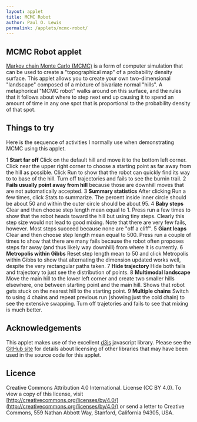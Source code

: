 ```yaml
---
layout: applet
title: MCMC Robot
author: Paul O. Lewis
permalink: /applets/mcmc-robot/
---
```

## MCMC Robot applet

[Markov chain Monte Carlo (MCMC)](https://en.wikipedia.org/wiki/Markov_chain_Monte_Carlo) is a form of computer simulation that can be used to create a "topographical map" of a probability density surface. This applet allows you to create your own two-dimensional "landscape" composed of a mixture of bivariate normal "hills". A metaphorical "MCMC robot" walks around on this surface, and the rules that it follows about where to step next end up causing it to spend an amount of time in any one spot that is proportional to the probability density of that spot. 

<div id="mcmcrobot"></div>
<script type="text/javascript">
    // written by Paul O. Lewis 21-July-2017 (uploaded 3-Mar-2020)
    
    var color1 = "cyan";
    var color2 = "green";
    var color3 = "orange";
    var color4 = "red";
    var colorfail = "magenta";
    var linewidth = 2;
    var dotradius0 = 5;
    var dotradius = 3;

    //##################################
    //############# Chain ##############
    //##################################
    
    function Chain(chain_power, col, pzero) {
        this.color = col;
        this.power = chain_power;
        this.robotsteps = [];
        this.failedsteps = [];
        this.p0 = pzero;
        this.prevp = this.p0;
        }

    Chain.prototype.foray = function(nsteps) {
        //console.log("chain with power " + this.power.toFixed(3) + " proposing " + nsteps + " steps");
        var p = this.prevp;
        for (var i = 0; i < nsteps; i++) {
            p = robot_panel.proposeStep(this);
            this.robotsteps.push({prev:this.prevp, curr:p});
            this.prevp = p;
            }
        }

    //##################################
    //############## Hill ##############
    //##################################
    
    function Hill(x,y,radius,i) {
        this.number = i;
        this.cx = x;
        this.cy = y;
        this.r95 = radius;
        this.r50 = this.calc50from95(radius);
        }

    Hill.prototype.calc50from95 = function(radius) {
        return 0.4810179*radius;
        }

    Hill.prototype.proximity = function(p) {
        var d = Math.sqrt(Math.pow(this.cx - p[0],2) + Math.pow(this.cy - p[1],2));
        if (d < this.r50) {
            return 2;
            }
        else if (d < this.r95) {
            return 1;
            }
        return 0;
        }

    //##################################
    //########## RobotPanel ############
    //##################################
    
    function RobotPanel(parent, idprefix, t, l, w, h) {
        this.prefix = idprefix;
        this.top = t;
        this.left = l;
        this.width = w;
        this.height = h;

        this.div = parent.append("div")
            .attr("id", idprefix)
            //.style("position", "absolute")
            //.style("top", t.toString() + "px")
            //.style("left", l.toString() + "px")
            .style("width", w.toString() + "px")
            .style("height", h.toString() + "px")
            .style("vertical-align", "top")
            .style("text-align", "center");
        
        // Create SVG element
        this.svg = this.div.append("svg")
            .attr("width", this.width)
            .attr("height", this.height)
            .on("mousemove", this.mousemoving)
            .on("mouseout", this.mouseleaving)
            .on("mousedown", this.dragstarting)
            .on("mouseup", this.dragstopping);
        
        }

    //RobotPanel.prototype.setup = function() {
    //}

    //function RobotPanel(parent, prefix, top, left, width, height) {
    //    POLCanvasPanel.apply(this, arguments);
    //    }
    //RobotPanel.prototype = inherit(POLCanvasPanel.prototype);
    //RobotPanel.constructor = RobotPanel;

    RobotPanel.prototype.setup = function() {
        this.logging = false;

        //this.editing = false;
        this.lot = new Random(13579);

        // width and height of robot's field
        this.plot_width = this.width;
        this.plot_height = this.height;

        // settings
        this.power_alpha = 0.5; // power for chain k = 0, 1, ..., K will be [(K-k)/K]^{1/power_alpha}, where K = nchains-1
        this.chain_colors = [color1, color2, color3, color4];

        this.mean_step_lengths = [1,5,10,50,100,500];
        this.mean_step_length = 50;

        this.CVs = [0,1,5,10,100];
        this.CV = 1;

        this.steps_per_foray = [1, 10, 100, 1000];
        this.nsteps = 100;

        this.chain_number_choices = [1, 2, 3, 4];
        this.nchains = 1;

        this.chain_view_choices = ["1","2","3","4","all"];
        this.showchain = "all";

        this.min_radius = 2.0;

        // Wrapped-Normal distribution determines bias in the angle component of the proposal distribution
        // https://en.wikipedia.org/wiki/Wrapped_normal_distribution
        // http://stats.stackexchange.com/questions/146424/sample-from-a-von-mises-distribution-by-transforming-a-rv
        this.bias_mean_choices = ["0", "45", "90", "135", "180", "225", "270", "315"];
        this.bias_mean_choice = "0";    // current value from bias_mean_choices
        this.bias_mean_radians = 0.0;   // value actually used (calculated from bias_mean_choice)
        this.bias_sd_choices = ["1", "1.5", "2", "unbiased"];
        this.bias_sd_choice = "unbiased";   // current value from bias_sd_choices
        this.bias_sd = 10.0;               // value actually used (calculated from bias_sd_choice)

        // statistics
        this.n_cold_steps = 0;
        this.pct_inner = 0.0;
        this.pct_outer = 0.0;

        // booleans
        this.show_fails = true;
        this.show_trajectory = true;
        this.swapping_chains = true;
        this.MwG = false;
        this.last_MwG_vertical = false;

        // data for bivariate normal hills (vector of Hill objects)
        this.hills = [];

        // drag related
        this.drag_start = null;
        this.hill_being_moved = null;
        this.hill_selected = null;

        // This is the black background for the field in which the robot moves
        this.svg.append("rect")
            .attr("id", "plotarea")
            .attr("x", 0)
            .attr("y", 0)
            .attr("width", this.plot_width)
            .attr("height", this.plot_height)
            .style("fill", "black");

        // These are groups into which the lines and circles representing steps are
        // placed (ensures that chains with lower indices will be drawn on top of
        // chains with higher indices)
        this.g = [];
        this.g[3] = this.svg.append("g").attr("id", "chain3");
        this.g[2] = this.svg.append("g").attr("id", "chain2");
        this.g[1] = this.svg.append("g").attr("id", "chain1");
        this.g[0] = this.svg.append("g").attr("id", "chain0");

        // These are the filled circles representing the starting point for each chain
        for (var c = 0; c < 4; c++) {
            this.g[c].append("circle")
                .classed("start start"+ c, true)
                .attr("cx", 1)
                .attr("cy", 1)
                .attr("r", dotradius0)
                .attr("visibility", "hidden")
                .style("fill", this.chain_colors[c]);
            }

        // data for chains
        this.setupChains();

        // This is the circle that will be visible when the mouse is dragged to create a new hill
        this.svg.append("circle")
            .attr("id", "ninetyfive")
            .attr("cx", 0.5*this.plot_width)
            .attr("cy", 0.5*this.plot_height)
            .attr("r", 0.5*this.plot_width)
            .attr("visibility", "hidden")
            .style("stroke-width", 1)
            .style("stroke", "white");

        // These are the square handles that define the hill that is being moved
        this.handle_data  = [
            {compass:"E",  angle:0            },
            {compass:"NE", angle:Math.PI/4    },
            {compass:"N",  angle:Math.PI/2    },
            {compass:"NW", angle:3*Math.PI/4  },
            {compass:"W",  angle:Math.PI      },
            {compass:"SW", angle:5*Math.PI/4  },
            {compass:"S",  angle:3*Math.PI/2  },
            {compass:"SE", angle:7*Math.PI/4  }
            ];
        this.svg.selectAll("rect.handle")
            .data(this.handle_data)
            .enter()
            .append("rect")
            .attr("id", function(d) {return "handle" + d.compass;})
            .attr("class", "handle")
            .attr("x", 0)
            .attr("y", 0)
            .attr("width", 4)
            .attr("height", 4)
            .attr("visibility", "hidden")
            .style("fill", "white");

        if (true) {
            // one hill to begin with
            this.hills.push(new Hill(this.plot_width/2, this.plot_height/2, 0.25*this.plot_width, this.hills.length));
            }
        else {
            // two hills to begin with
            this.hills.push(new Hill(1*this.plot_width/4, 1*this.plot_height/4, 0.1*this.plot_width, this.hills.length));
            this.hills.push(new Hill(3*this.plot_width/4, 3*this.plot_height/4, 0.1*this.plot_width, this.hills.length));
            }
        this.showNewHills();

        var tooltip = d3.select("div#mcmcworkspace").append("div")
            .attr("id", "tooltip")
            .attr("class", "hidden");
        tooltip.append("p")
            .html("<strong>Cold chain statistics:</strong>");
        tooltip.append("p").append("span")
            .attr("id", "coldstatsinfo");
        tooltip.append("div").append("input")
            .attr("id", "coldstatsbtn")
            .attr("type", "button")
            .attr("value", "OK")
            .on("click", function() {
                d3.select("div#tooltip").classed("hidden", true);
                });

        this.setupSettings();
        }

    RobotPanel.prototype.setupSettings = function() {
        var settings = d3.select("div#mcmcworkspace").append("div")
            .attr("id", "settings")
            .attr("class", "hidden");

        // Add a drop-down list allowing user to choose number of steps to take in each foray
        addIntDropdown(settings, "steps-per-foray", "Steps/foray", robot_panel.steps_per_foray, robot_panel.steps_per_foray.indexOf(robot_panel.nsteps), function() {
            var selected_index = d3.select(this).property('selectedIndex');
            robot_panel.nsteps = robot_panel.steps_per_foray[selected_index];
            //console.log("robot_panel.nsteps = " + robot_panel.nsteps);
            });

        d3.select("#steps-per-foray")
            .style("margin", "2px");

        // Add a drop-down list allowing user to choose among several possible mean step lengths
        addIntDropdown(settings, "step-length-mean", "Step length mean", robot_panel.mean_step_lengths, robot_panel.mean_step_lengths.indexOf(robot_panel.mean_step_length), function() {
            var selected_index = d3.select(this).property('selectedIndex');
            robot_panel.mean_step_length = robot_panel.mean_step_lengths[selected_index];
            //console.log("robot_panel.mean_step_length = " + robot_panel.mean_step_length);
            });

        d3.select("#step-length-mean")
            .style("margin", "2px");

        // Add a drop-down list allowing user to choose among several possible coefficients of variation for step length
        addIntDropdown(settings, "step-length-cv", "Step length sd/mean", robot_panel.CVs, robot_panel.CVs.indexOf(robot_panel.CV), function() {
            var selected_index = d3.select(this).property('selectedIndex');
            robot_panel.CV = robot_panel.CVs[selected_index];
            //console.log("robot_panel.CV = " + robot_panel.CV);
            });

        d3.select("#step-length-cv")
            .style("margin", "2px");

        // Add a drop-down list allowing user to choose how many chains to use
        addIntDropdown(settings, "num-chains", "Number of chains", robot_panel.chain_number_choices, robot_panel.chain_number_choices.indexOf(robot_panel.nchains), function() {
            robot_panel.clearStepData();
            var selected_index = d3.select(this).property('selectedIndex');
            robot_panel.nchains = robot_panel.chain_number_choices[selected_index];
            robot_panel.setupChains();
            robot_panel.showSteps();
            //console.log("robot_panel.nchains = " + robot_panel.nchains);
            });

        d3.select("#num-chains")
            .style("margin", "2px");

        // Add a drop-down list allowing user to choose which chain (or "all") to show
        addStringDropdown(settings, "show-chain", "Show chain", robot_panel.chain_view_choices, robot_panel.chain_view_choices.indexOf(robot_panel.showchain), function() {
            var selected_index = d3.select(this).property('selectedIndex');
            robot_panel.showchain = robot_panel.chain_view_choices[selected_index];
            robot_panel.showSteps();
            //console.log("robot_panel.showchain = " + robot_panel.showchain);
            });

        d3.select("#show-chain")
            .style("margin", "2px");

        // Create a div element in which to place bias-related items
        var biasdiv = settings.append("div")
            .style("padding", "2px");

        // Add a drop-down list allowing user to choose mean of the wrapped-normal distribution that determines directional bias
        addStringDropdown(biasdiv, "bias-mean", "Bias mean", robot_panel.bias_mean_choices, robot_panel.bias_mean_choices.indexOf(robot_panel.bias_mean_choice), function() {
            var selected_index = d3.select(this).property('selectedIndex');
            robot_panel.bias_mean_choice = robot_panel.bias_mean_choices[selected_index];
            robot_panel.bias_mean_radians = -2.0*Math.PI*parseFloat(robot_panel.bias_mean_choice)/360.0;
            //console.log("robot_panel.bias_mean = " + robot_panel.bias_mean_radians);
            });

        // Add a drop-down list allowing user to choose standard deviation of the wrapped-normal distribution that determines directional bias
        addStringDropdown(biasdiv, "bias-sd", "Bias std. dev.", robot_panel.bias_sd_choices, robot_panel.bias_sd_choices.indexOf(robot_panel.bias_sd_choice), function() {
            var selected_index = d3.select(this).property('selectedIndex');
            robot_panel.bias_sd_choice = robot_panel.bias_sd_choices[selected_index];
            if (robot_panel.bias_sd_choice == "unbiased") {
                d3.select("select#bias-mean")
                    .property("disabled", true);
                robot_panel.bias_sd = 1000.0;
                }
            else {
                d3.select("select#bias-mean")
                    .property("disabled", false);
                robot_panel.bias_sd = parseFloat(robot_panel.bias_sd_choice);
                }
            //console.log("robot_panel.bias_sd = " + robot_panel.bias_sd);
            });

        // If unbiased, disable mean dropdown list
        if (robot_panel.bias_sd_choice == "unbiased") {
            d3.select("select#bias-mean")
                .property("disabled", true);
            }

        // Create a div element in which to stuff most of the remaining buttons
        var btndiv = settings.append("div")
            .style("padding", "2px");

        addToggleButton(btndiv, "showfails", "Show fails", "Hide fails"
            , function() {return robot_panel.show_fails;}
            , function() {robot_panel.show_fails = robot_panel.show_fails ? false : true; robot_panel.showSteps();}
            , false);

        addToggleButton(btndiv, "showtrajectory", "Show trajector", "Hide trajectory"
            , function() {return robot_panel.show_trajectory;}
            , function() {robot_panel.show_trajectory = robot_panel.show_trajectory ? false : true; robot_panel.showSteps();}
            , false);

        addToggleButton(btndiv, "swapchains", "Swapping", "No swapping"
            , function() {return robot_panel.swapping_chains;}
            , function() {robot_panel.swapping_chains = robot_panel.swapping_chains ? false : true;}
            , false);

        addToggleButton(settings, "mwgbtn", "Metropolis within Gibbs", "Metropolis"
            , function() {
                if (robot_panel.MwG)
                   d3.select("p#status").text("Using Metropolis within Gibbs");
                else
                   d3.select("p#status").text("Using Metropolis");
                return robot_panel.MwG;}
            , function() {robot_panel.MwG = robot_panel.MwG ? false : true}
            , true);

        d3.select("#mwgbtn")
            .style("margin", "2px");

        settings.append("div").append("input")
            .attr("id", "settingsbtn")
            .attr("type", "button")
            .attr("value", "OK")
            .style("margin", "2px")
            .on("click", function() {
                d3.select("div#settings").classed("hidden", true);
                });
        }

    RobotPanel.prototype.setupChains = function() {
        this.chain = [];
        var K = this.nchains - 1;
        for (var k = 0; k < 4; k++) {
            if (k <= K) {
                var pzero = [this.lot.random(0,1)*this.width,this.lot.random(0,1)*this.height];
                var power = K == 0 ? 1.0 : Math.pow(1.0*(K-k)/K, 1.0/this.power_alpha);
                var chain = new Chain(power, this.chain_colors[k], pzero);
                this.chain.push(chain);
                d3.select("select#show-chain option.choice" + (k+1))
                    .property("disabled", false);
                d3.select("circle.start" + k)
                    .attr("cx", pzero[0])
                    .attr("cy", pzero[1])
                    .attr("visibility", "visible");
                }
            else {
                d3.select("select#show-chain option.choice" + (k+1))
                    .property("disabled", true);
                d3.select("circle.start" + k)
                    .attr("visibility", "hidden");
                }
            }
        this.showSteps();
        }

    RobotPanel.prototype.showSteps = function() {
        //console.log("Showing steps (show_fails = " + this.show_fails + ")");

        if (this.showchain == "all") {
            for (var c = 0; c < this.nchains; c++)
                {
                // Show all circles representing starting points
                d3.selectAll("circle.start"+c)
                    .attr("visibility", "visible");

                // Show circles representing steps taken
                d3.selectAll("circle.step"+c)
                    .attr("visibility", "visible");

                // Show lines connecting new steps
                d3.selectAll("line.step"+c)
                    .attr("visibility", this.show_trajectory ? "visible" : "hidden");

                // Show lines representing failed steps
                d3.selectAll("line.fail"+c)
                    .attr("visibility", this.show_fails ? "visible" : "hidden");
                }
            }
        else {
            var c = parseInt(this.showchain) - 1;
            //console.log("c = " + c);

            // Hide all circles and lines
            d3.selectAll("circle.start")
                .attr("visibility", "hidden");
            d3.selectAll("circle.step")
                .attr("visibility", "hidden");
            d3.selectAll("line.step")
                .attr("visibility", "hidden");
            d3.selectAll("line.fail")
                .attr("visibility", "hidden");

            // Show circle representing starting point for chain c
            d3.selectAll("circle.start" + c)
                .attr("visibility", "visible");

            // Show circles representing steps taken
            d3.selectAll("circle.step" + c)
                .attr("visibility", "visible");

            // Show lines connecting new steps
            d3.selectAll("line.step" + c)
                .attr("visibility", this.show_trajectory ? "visible" : "hidden");

            // Show lines representing failed steps
            d3.selectAll("line.fail" + c)
                .attr("visibility", this.show_fails ? "visible" : "hidden");
            }
        }

    RobotPanel.prototype.createNewPoints = function(c) {
        // Create new filled circles representing steps taken by chain c
        var chain_visible = (this.showchain == "all" || parseInt(this.showchain) == c+1);
        /*
        console.log("chain " + c + ":");
        console.log("   power = " + this.chain[c].power.toFixed(3));
        console.log("   robotsteps.length  = " + this.chain[c].robotsteps.length);
        console.log("   failedsteps.length = " + this.chain[c].failedsteps.length);
        if (chain_visible)
            console.log("   visible");
        else
            console.log("   hidden");
        */

        this.g[c].selectAll("circle.step" + c)
            .data(this.chain[c].robotsteps)
            .enter()
            .append("circle")
            .classed("step step" + c, true)
            .attr("cx", function(d) {return d.curr[0];})
            .attr("cy", function(d) {return d.curr[1];})
            .attr("r", dotradius)
            .attr("visibility", chain_visible ? "visible" : "hidden")
            .style("fill", this.chain[c].color);

        // Create new lines connecting new steps
        this.g[c].selectAll("line.step" + c)
            .data(this.chain[c].robotsteps)
            .enter()
            .append("line")
            .classed("step step" + c, true)
            .attr("x1", function(d) {return d.prev[0];})
            .attr("y1", function(d) {return d.prev[1];})
            .attr("x2", function(d) {return d.curr[0];})
            .attr("y2", function(d) {return d.curr[1];})
            .attr("visibility", (chain_visible && this.show_trajectory) ? "visible" : "hidden")
            .style("stroke-width", linewidth)
            .style("stroke", this.chain[c].color);

        // Create new colorfail lines showing failed steps
        this.g[c].selectAll("line.fail" + c)
            .data(this.chain[c].failedsteps)
            .enter()
            .append("line")
            .classed("fail fail" + c, true)
            .attr("x1", function(d) {return d.prev[0];})
            .attr("y1", function(d) {return d.prev[1];})
            .attr("x2", function(d) {return d.curr[0];})
            .attr("y2", function(d) {return d.curr[1];})
            .attr("visibility", (chain_visible && this.show_fails) ? "visible" : "hidden")
            .style("stroke-width", linewidth)
            .style("stroke", colorfail);

        //console.log("   no. circle.step" + c + " = " + d3.selectAll("circle.step" + c).size())
        }

    RobotPanel.prototype.clearSelectedHill = function() {
        this.svg.selectAll("rect.handle").attr("visibility", "hidden");
        this.hill_selected = null;
        }

    RobotPanel.prototype.clearStepData = function() {
        //console.log("Clearing all steps");
        this.clearSelectedHill();
        d3.selectAll("circle.step").remove();
        d3.selectAll("line.step").remove();
        d3.selectAll("line.fail").remove();
        for (var c = 0; c < this.nchains; c++) {
            this.chain[c].robotsteps = [];
            this.chain[c].failedsteps = [];
            this.chain[c].prevp = this.chain[c].p0;
            }
        }

    RobotPanel.prototype.showNewHills = function() {
        //console.log("Showing all newly-defined hills");

        // Create new white circles representing 95% contour of hills
        this.svg.selectAll("circle.hill95")
            .data(this.hills)
            .enter()
            .append("circle")
            .classed("hill hill95", true)
            .attr("cx", function(d) {return d.cx;})
            .attr("cy", function(d) {return d.cy;})
            .attr("r", function(d) {return d.r95;})
            .attr("visibility", "visible")
            .style("stroke", "white")
            .style("fill", "none");

        // Create new white circles representing 50% contour of hills
        this.svg.selectAll("circle.hill50")
            .data(this.hills)
            .enter()
            .append("circle")
            .classed("hill hill50", true)
            .attr("cx", function(d) {return d.cx;})
            .attr("cy", function(d) {return d.cy;})
            .attr("r", function(d) {return d.r50;})
            .attr("visibility", "visible")
            .style("stroke", "white")
            .style("fill", "none");
        }

    RobotPanel.prototype.clearHillData = function() {
        //console.log("Clearing all hills");
        this.hills = [];
        this.svg.selectAll("circle.hill").remove();
        this.clearStepData();
        }

    RobotPanel.prototype.densityAt = function(x, y, power) {
        // need to take account of rho here (currently assuming rho=0)
        var n = this.hills.length;
        var f = 0.0;
        if (n == 0) {
            // return 1 if there are no hills defined
            f = 1.0;
        } else {
            // Return mixture density if there are hills defined
            //
            // Transforming the bivariate normal density to polar coordinates,
            //   alpha = int_0^{2 pi} int_0^{r_alpha} f(r,theta) dr dtheta
            //         = 1 - exp{-r_alpha^2/(2 sigma^2)}
            // r_alpha = sigma sqrt{-2 log(1 - alpha)}
            //
            // Let c_alpha = sqrt{-2 log(1 - alpha)}
            // r_alpha = sigma c_alpha
            // sigma = r_alpha/c_alpha
            //
            var c95 = Math.sqrt(-2.0*Math.log(0.05));
            var mixingProp = 1.0/n;
            for (var h in this.hills) {
                var hill = this.hills[h];
                var sX = hill.r95/c95;
                var sY = sX;
                var muX = hill.cx;
                var muY = hill.cy;
                var tmp = Math.pow((x - muX)/sX, 2.0) + Math.pow((y - muY)/sY, 2.0);
                var expTerm = Math.exp(-tmp/2.0);
                var denom = 2.0*Math.PI*sX*sY;
                var fHill = expTerm/denom;
                f += mixingProp*fHill;
            }
        }
        return Math.pow(f,power);
    }

    RobotPanel.prototype.foray = function() {
        // Take the next set of steps

        //console.log("RobotPanel.prototype.foray: nchains = " + this.nchains);
        for (var n = 0; n < this.nsteps; n++) {
            for (var crev = 0; crev < this.nchains; crev++) {
                //var c = this.nchains - crev - 1;
                this.chain[crev].foray(1);
                }

            // swap two random chains if swapping is turned on
            if (this.swapping_chains && this.nchains > 1) {
                if (this.nchains == 2) {
                    var chain_a = 0;
                    var chain_b = 1;
                    }
                else {
                    // make list of available chains
                    var available = d3.range(0, this.nchains);

                    // choose index of first chain to be swapped
                    var which = Math.floor(available.length*this.lot.random(0,1));
                    var chain_a = available.splice(which, 1);

                    // choose index of second chain to be swapped
                    which = Math.floor(available.length*this.lot.random(0,1));
                    var chain_b = available[which];
                    }
                this.swapChains(chain_a, chain_b);
                }

            // show newly created points from all chains
            for (c = 0; c < this.nchains; c++) {
                this.createNewPoints(c);
                }
            }

        // Update cold chain statistics
        this.n_cold_steps = this.chain[0].robotsteps.length;
        if (this.MwG) {
            d3.select("p#status")
                .text("" + this.n_cold_steps + " Metropolis within Gibbs steps taken");
        } else {
            d3.select("p#status")
                .text("" + this.n_cold_steps + " Metropolis steps taken");
            }
        }

    RobotPanel.prototype.calcColdChainStatistics = function() {
        // Update cold chain statistics
        var n_cold_inner = 0;
        var n_cold_outer = 0;
        this.n_cold_steps = this.chain[0].robotsteps.length;
        for (var i in this.chain[0].robotsteps) {
            var p = this.chain[0].robotsteps[i].curr;
            for (var j in this.hills) {
                var h = this.hills[j];
                var prox = h.proximity(p);
                if (prox == 1) {
                    n_cold_outer++;
                    break;
                    }
                else if (prox == 2) {
                    n_cold_outer++;
                    n_cold_inner++;
                    break;
                    }
                }
            }
        this.pct_inner = this.n_cold_steps == 0 ? 0.0 : 100.0*n_cold_inner/this.n_cold_steps;
        this.pct_outer = this.n_cold_steps == 0 ? 0.0 : 100.0*n_cold_outer/this.n_cold_steps;
        }

    RobotPanel.prototype.swapChains = function(a, b) {
        // Propose swap of chains a and b
        // Proposed state swap will be successful if a uniform random deviate is <=
        //    R = Ra * Rb = (Pa(b) / Pa(a)) * (Pb(a) / Pb(b))
        var apower = this.chain[a].power;
        var aprev = this.chain[a].prevp;

        var bpower = this.chain[b].power;
        var bprev = this.chain[b].prevp;

        // calculate log of accept ratio for chain a moving to point where chain b is located
        var log_a_at_a = Math.log(this.densityAt(aprev[0], aprev[1], apower));
        var log_a_at_b = Math.log(this.densityAt(bprev[0], bprev[1], apower));
        var logRa = log_a_at_b - log_a_at_a;

        // calculate log of accept ratio for chain b moving to point where chain a is located
        var log_b_at_a = Math.log(this.densityAt(aprev[0], aprev[1], bpower));
        var log_b_at_b = Math.log(this.densityAt(bprev[0], bprev[1], bpower));
        var logRb = log_b_at_a - log_b_at_b;

        var logR = logRa + logRb;

        var u = this.lot.random(0,1);
        var acceptable = (Math.log(u) < logR);
        if (acceptable) {
            //console.log("swapping chains " + a + " and " + b);
            // jump chain a to chain b's current location
            this.chain[a].robotsteps.push({prev:aprev, curr:bprev});
            this.chain[a].prevp = bprev;

            // jump chain b to chain a's current location
            this.chain[b].robotsteps.push({prev:bprev, curr:aprev});
            this.chain[b].prevp = aprev;
            }
        }

    RobotPanel.prototype.overlapsExistingHill = function(x, y, r) {
        for (i in this.hills) {
            var x0 = this.hills[i].cx;
            var y0 = this.hills[i].cy;
            var r95 = this.hills[i].r95;
            var distance_between_centers = Math.sqrt(Math.pow(x-x0,2) + Math.pow(y-y0,2));
            if (distance_between_centers < r + r95) {
                return this.hills[i];
                }
            }
        return null;
        }

    RobotPanel.prototype.insideHill = function(x, y) {
        for (i in this.hills) {
            var x0 = this.hills[i].cx;
            var y0 = this.hills[i].cy;
            var r95 = this.hills[i].r95;
            var r = Math.sqrt(Math.pow(x-x0,2) + Math.pow(y-y0,2));
            if (r < r95) {
                return this.hills[i];
                }
            }
        return null;
        }

    RobotPanel.prototype.proposeStep = function(chain) {
        var p0 = chain.prevp;

        // Calculate step distribution parameters from mean and CV of step length
        if (this.CV === 0) {
            var r = this.mean_step_length;
            }
        else {
            var variance = Math.pow(this.CV*this.mean_step_length, 2);
            var slbeta  = variance/this.mean_step_length;
            var slalpha = this.mean_step_length/slbeta;
            var r = this.lot.gamma(slalpha,slbeta);
            }

        var theta = 2.0*Math.PI*this.lot.random();
        if (this.bias_sd_choice != "unbiased") {
            // sample theta from a wrapped-normal distribution
            // http://stats.stackexchange.com/questions/146424/sample-from-a-von-mises-distribution-by-transforming-a-rv
            var x = this.lot.normal(this.bias_mean_radians, this.bias_sd);
            theta = x % (2.0*Math.PI);

            // ensure theta is a positive number
            if (theta < 0.0)
                theta = 2.0*Math.PI + theta;
            }

        if (this.MwG) {
            // old way - choose direction randomly, then snap to closest axis
            //if ((theta < Math.PI/4) || (theta > 7*Math.PI/4))
            //    theta = 0.0;
            //else if ((theta >= Math.PI/4) && (theta < 3*Math.PI/4))
            //    theta = Math.PI/2;
            //else if ((theta >= 3*Math.PI/4) && (theta < 5*Math.PI/4))
            //    theta = Math.PI;
            //else
            //    theta = 3*Math.PI/2;

            // new way
            // alternate between horizontal moves and vertical moves but use
            // direction to determine whether to go up or down (if vertical)
            // or left or right (if horizontal). This allows us to add
            // a bias if user has selected a directional bias.
            if (this.last_MwG_vertical) {
                // this one should be horizontal
                if ((theta < Math.PI/2) || (theta > 3*Math.PI/2)) {
                    theta = 0.0;
                    }
                else {
                    theta = Math.PI;
                    }
                this.last_MwG_vertical = false;
                }
            else {
                // this one should be vertical
                if ((theta < Math.PI) && (theta > 0)) {
                    theta = Math.PI/2;
                    }
                else {
                    theta = 3*Math.PI/2;
                    }
                this.last_MwG_vertical = true;
                }
            }
        var x = p0[0] + r*Math.cos(theta);
        var y = p0[1] + r*Math.sin(theta);
        var prev_density = this.densityAt(p0[0], p0[1], chain.power);
        var curr_density = this.densityAt(x, y, chain.power);
        var inside_bounds = 0.0;
        if (x >= 0.0 && x < this.plot_width && y >= 0.0 && y < this.plot_height) {
            inside_bounds = 1.0;
            }
        var u = this.lot.random(0.0,1.0);
        var R = inside_bounds*curr_density/prev_density;
        if (u < R) {
            // accepted
            if (this.logging)
                console.log("accept,"+x+","+y+","+curr_density+","+chain.power);
            return [x,y];
            }
        else {
            // proposed step rejected
            if (this.logging)
                console.log("reject,"+p0[0]+","+p0[1]+","+prev_density+","+chain.power);
            chain.failedsteps.push({prev:p0, curr:[x,y]});
            return p0;
            }
        }

    RobotPanel.prototype.setDragStartPoint = function(mousepos) {
        this.drag_start = mousepos;
        }

    RobotPanel.prototype.clearDragStartPoint = function() {
        this.drag_start = null;
        }

    RobotPanel.prototype.keydown = function(keycode) {
        console.log("key " + keycode + " pressed");
        if (robot_panel.hill_selected && keycode == 8) {
            console.log("removing hill " + robot_panel.hill_selected.number);
            this.svg.selectAll("circle.hill")
                .filter(function(d){return d.number == robot_panel.hill_selected.number;})
                .remove();
            this.svg.selectAll("rect.handle").attr("visibility", "hidden");
            var index = this.hills.indexOf(robot_panel.hill_selected);
            this.hills.splice(index, 1);
            }
        }

    RobotPanel.prototype.dragstarting = function() {
        var coords = d3.mouse(this);
        var x = coords[0];
        var y = coords[1];
        var mousepos = d3.mouse(this);
        robot_panel.setDragStartPoint(mousepos);
        robot_panel.hill_being_moved = robot_panel.insideHill(x,y);
        robot_panel.hill_selected = robot_panel.hill_being_moved;
        console.log("dragstarting: hill_selected = " + robot_panel.hill_selected);

        if (robot_panel.hill_being_moved) {
            // decorate hill being moved with handles
            d3.selectAll("rect.handle")
                .attr("x", function(d) {return robot_panel.hill_being_moved.cx + robot_panel.hill_being_moved.r95*Math.cos(d.angle) - 2;})
                .attr("y", function(d) {return robot_panel.hill_being_moved.cy + robot_panel.hill_being_moved.r95*Math.sin(d.angle) - 2;})
                .attr("visibility", "vislble");
            }
        else {
            // identify hill being created with circle
            d3.select("circle#ninetyfive")
                .attr("cx", mousepos[0])
                .attr("cy", mousepos[1])
                .attr("r", 0.0)
                .attr("visibility", "visible");

            // decorate hill being created with handles
            d3.selectAll("rect.handle")
                .attr("x", mousepos[0] - 2)
                .attr("y", mousepos[1] - 2)
                .attr("visibility", "vislble");
            }
        }

    RobotPanel.prototype.mousemoving = function() {
        if (robot_panel.drag_start) {
            //console.log("Mouse moving");
            var x0 = robot_panel.drag_start[0];
            var y0 = robot_panel.drag_start[1];
            var coords = d3.mouse(this);
            var x = coords[0];
            var y = coords[1];
            var dx = x - x0;
            var dy = y - y0;
            var r = Math.sqrt(Math.pow(dx,2) + Math.pow(dy,2));

            if (robot_panel.hill_being_moved) {
                if (d3.event.altKey) {
                    // r95 is the r95 radius of the focal hill
                    var r95 = robot_panel.hill_being_moved.r95;

                    // rc is distance from current mouse position to center of focal hill
                    var xc = robot_panel.hill_being_moved.cx;
                    var yc = robot_panel.hill_being_moved.cy;
                    var rc = Math.sqrt(Math.pow(x - xc,2) + Math.pow(y - yc,2));

                    // r0 is distance from starting mouse position to center of focal hill
                    var r0 = Math.sqrt(Math.pow(x0 - xc,2) + Math.pow(y0 - yc,2));

                    // rr is the amount to add to r95
                    // rr is negative if the current mouse position is closer to the center of the focal hill
                    //    than the starting mouse position
                    var rr = r;
                    if (rc < r0)
                        rr = r95 - r > 0 ? -r : -r95;

                    //console.log("r = " + r.toFixed(1) + ", r0 = " + r0.toFixed(1) + ", rc = " + rc.toFixed(1) + ", rr = " + rr.toFixed(1));

                    // hill being resized
                    //console.log("resizing: cx = " + robot_panel.hill_being_moved.cx + ", cy = " + robot_panel.hill_being_moved.cy + ", dx = " + dx + ", dy = " + dy + ", r = " + r);
                    d3.selectAll("circle.hill95")
                        .filter(function(d){return d.number == robot_panel.hill_being_moved.number;})
                        .attr("r", robot_panel.hill_being_moved.r95 + rr);
                    d3.selectAll("circle.hill50")
                        .filter(function(d){return d.number == robot_panel.hill_being_moved.number;})
                        .attr("r", robot_panel.hill_being_moved.calc50from95(robot_panel.hill_being_moved.r95 + rr));
                    d3.selectAll("rect.handle")
                        .attr("x", function(d){return robot_panel.hill_being_moved.cx + (robot_panel.hill_being_moved.r95 + rr)*Math.cos(d.angle) - 2;})
                        .attr("y", function(d){return robot_panel.hill_being_moved.cy + (robot_panel.hill_being_moved.r95 + rr)*Math.sin(d.angle) - 2;});
                    }
                else {
                    d3.selectAll("circle.hill")
                        .filter(function(d){return d.number == robot_panel.hill_being_moved.number;})
                        .attr("cx", robot_panel.hill_being_moved.cx + dx)
                        .attr("cy", robot_panel.hill_being_moved.cy + dy);
                    d3.selectAll("rect.handle")
                        .attr("x", function(d){return robot_panel.hill_being_moved.cx + dx + robot_panel.hill_being_moved.r95*Math.cos(d.angle) - 2;})
                        .attr("y", function(d){return robot_panel.hill_being_moved.cy + dy + robot_panel.hill_being_moved.r95*Math.sin(d.angle) - 2;});
                    }
                }
            else {
                d3.select("circle#ninetyfive")
                    .attr("cx", x0)
                    .attr("cy", y0)
                    .attr("r", r);
                d3.selectAll("rect.handle")
                    .attr("x", function(d){return x0 + r*Math.cos(d.angle) - 2;})
                    .attr("y", function(d){return y0 + r*Math.sin(d.angle) - 2;});
                }

            }
        }

    RobotPanel.prototype.dragstopping = function() {
        //console.log("Drag stopping");
        var x0 = robot_panel.drag_start[0];
        var y0 = robot_panel.drag_start[1];
        var coords = d3.mouse(this);
        var x = coords[0];
        var y = coords[1];
        var dx = x - x0;
        var dy = y - y0;
        var r = Math.sqrt(Math.pow(dx,2) + Math.pow(dy,2));

        //d3.selectAll("rect.handle")
        //    .attr("visibility", "hidden");

        if (robot_panel.hill_being_moved) {
            if (d3.event.altKey) {
                // r95 is the r95 radius of the focal hill
                var r95 = robot_panel.hill_being_moved.r95;

                // rc is distance from current mouse position to center of focal hill
                var xc = robot_panel.hill_being_moved.cx;
                var yc = robot_panel.hill_being_moved.cy;
                var rc = Math.sqrt(Math.pow(x - xc,2) + Math.pow(y - yc,2));

                // r0 is distance from starting mouse position to center of focal hill
                var r0 = Math.sqrt(Math.pow(x0 - xc,2) + Math.pow(y0 - yc,2));

                // rr is the amount to add to r95
                // rr is negative if the current mouse position is closer to the center of the focal hill
                //    than the starting mouse position
                var rr = r;
                if (rc < r0)
                    rr = r95 - r > 0 ? -r : -r95;

                robot_panel.hill_being_moved.r95 = r95 + rr;
                robot_panel.hill_being_moved.r50 = robot_panel.hill_being_moved.calc50from95(r95 + rr);
                d3.selectAll("circle.hill95")
                    .filter(function(d){return d.number == robot_panel.hill_being_moved.number;})
                    .attr("r", function(d) {return d.r95;});
                d3.selectAll("circle.hill50")
                    .filter(function(d){return d.number == robot_panel.hill_being_moved.number;})
                    .attr("r", function(d) {return d.r50;});
                robot_panel.hill_being_moved = null;
                }
            else {
                robot_panel.hill_being_moved.cx += dx;
                robot_panel.hill_being_moved.cy += dy;
                d3.selectAll("circle.hill")
                    .filter(function(d){return d.number == robot_panel.hill_being_moved.number;})
                    .attr("cx", function(d) {return d.cx;})
                    .attr("cy", function(d) {return d.cy;});
                robot_panel.hill_being_moved = null;
                }
            //console.log("dragstopping: hill_being_moved = null");
            }
        else {
            // Hide temporary circle showing hill being defined
            d3.select("circle#ninetyfive")
                .attr("visibility", "hidden");

            if (r < robot_panel.min_radius) {
                // Select new start point
                if (robot_panel.showchain == "all") {
                    //console.log("New starting point (" + robot_panel.drag_start[0] + "," + robot_panel.drag_start[1] + ") chosen for all " + robot_panel.nchains + " chains");
                    for (var c = 0; c < robot_panel.nchains; c++) {
                        var cx = robot_panel.drag_start[0];
                        var cy = robot_panel.drag_start[1];
                        //console.log("cx = " + cx.toFixed(1) + ", cy = " + cy.toFixed(1));
                        d3.select("circle.start" + c)
                            .attr("cx", cx)
                            .attr("cy", cy);
                        robot_panel.chain[c].p0 = robot_panel.drag_start;
                        }
                    }
                else {
                    var c = parseInt(robot_panel.showchain) - 1;
                    robot_panel.chain[c].p0 = robot_panel.drag_start;
                    d3.select("circle.start" + c)
                        .attr("cx", robot_panel.chain[c].p0[0])
                        .attr("cy", robot_panel.chain[c].p0[1]);
                    }
                robot_panel.clearStepData();
                }
            else {
                // Create new Hill object
                robot_panel.hills.push(new Hill(x0, y0, r, robot_panel.hills.length));
                robot_panel.showNewHills();
                }
            }
        robot_panel.clearDragStartPoint();
        }

    RobotPanel.prototype.mouseleaving = function() {
        //console.log("mouse leaving");
        }
        
    //##################################
    //########## ControlPanel ##########
    //##################################

    function ControlPanel(parent, idprefix, t, l, w, h) {
        this.prefix = idprefix;
        this.top = t;
        this.left = l;
        this.width = w;
        this.height = h;

        this.div = parent.append("div")
            .attr("id", idprefix)
            .style("layout", "inline-block")
            //.style("position", "absolute")
            //.style("top", t.toString() + "px")
            //.style("left", l.toString() + "px")
            .style("width", w.toString() + "px")
            .style("height", h.toString() + "px")
            .style("vertical-align", "top")
            .style("text-align", "center");
        }

    //function ControlPanel(parent, prefix, t, l, w, h) {
    //    POLPanel.apply(this, arguments);
    //    }
    //ControlPanel.prototype = inherit(POLPanel.prototype);
    //ControlPanel.constructor = ControlPanel;

    ControlPanel.prototype.setup = function() {
        addButton(this.div, "settingsbtn", "Settings", function() {
            // Show the tooltip
            d3.select("div#settings").classed("hidden", false);
            }, "100px", false);

        addButton(this.div, "statsbtn", "Stats", function() {
            robot_panel.calcColdChainStatistics();

            // Replace the text
            d3.select("span#coldstatsinfo")
                .html("Cold chain steps: " + robot_panel.n_cold_steps
                + "<br/>Percent inside inner circles: " + robot_panel.pct_inner.toFixed(1)
                + "<br/>Percent inside outer circles: " + robot_panel.pct_outer.toFixed(1));

            // Show the tooltip
            d3.select("div#tooltip").classed("hidden", false);

            }, "100px", false);

        addButton(this.div, "resetbtn", "Reset", function() {
            //console.log("Resetting (deletes both hill and step data)");
            robot_panel.clearStepData();
            robot_panel.clearHillData();
            }, "100px", false);

        addButton(this.div, "clearbtn", "Clear", function() {
            //console.log("Clearing (deletes step data but leaves hills intact)");
            robot_panel.clearStepData();
            }, "100px", false);

        addButton(this.div, "runbtn", "Run", function() {
            //console.log("Going on foray");
            robot_panel.foray();
            }, "100px", false);

        addStatusText(this.div, "status", "Ready", true);
        d3.select("div#status p#status").style("color", "white");
    }

    //##################################
    //############## Main ##############
    //##################################

    var field_width          = 800;
    var field_height         = 700;
    var spacer               =  20;
    var control_panel_height = 100;

    var mcmcrobot_div = d3.select("div#mcmcrobot")
        .attr("height", field_height+spacer+control_panel_height+"px");
    var container_div = mcmcrobot_div.append("div")
        .attr("id", "mcmcworkspace")
        .style("position", "relative");
    var robot_panel   = new RobotPanel(container_div, "robotpanel", 0, 0, field_width, field_height); // top, left, width, height
    var control_panel = new ControlPanel(container_div, "ctrl", field_height+spacer, 0, field_width, control_panel_height);   // top, left, width, height
    robot_panel.setup();
    control_panel.setup();

    d3.select("body")
        .on("keydown", function() {robot_panel.keydown(d3.event.keyCode);});

</script>

## Things to try

Here is the sequence of activities I normally use when demonstrating MCMC using this applet.

1 **Start far off** Click on the default hill and move it to the bottom left corner. Click near the upper right corner to choose a starting point as far away from the hill as possible. Click Run to show that the robot can quickly find its way to to base of the hill. Turn off trajectories and fails to see the burnin trail.
2 **Fails usually point away from hill** because those are downhill moves that are not automatically accepted.
3 **Summary statistics** After clicking Run a few times, click Stats to summarize. The percent inside inner circle should be about 50 and within the outer circle should be about 95.
4 **Baby steps** Clear and then choose step length mean equal to 1. Press run a few times to show that the robot heads toward the hill but using tiny steps. Clearly this step size would not lead to good mixing. Note that there are very few fails, however. Most steps succeed because none are "off a cliff".
5 **Giant leaps** Clear and then choose step length mean equal to 500. Press run a couple of times to show that there are many fails because the robot often proposes steps far away (and thus likely way downhill) from where it is currently.
6 **Metropolis within Gibbs** Reset step length mean to 50 and click Metropolis within Gibbs to show that alternating the dimension updated works well, despite the very rectangular paths taken.
7 **Hide trajectory** Hide both fails and trajectory to just see the distribution of points.
8 **Multimodal landscape** Move the main hill to the lower left corner and create two smaller hills elsewhere, one between starting point and the main hill. Shows that robot gets stuck on the nearest hill to the starting point.
9 **Multiple chains** Switch to using 4 chains and repeat previous run (showing just the cold chain) to see the extensive swapping. Turn off trajetories and fails to see that mixing is much better.

## Acknowledgements

This applet makes use of the excellent [d3js](https://d3js.org/) javascript library. 
Please see the [GitHub site](https://github.com/plewis/plewis.github.io/tree/master/assets/js) for details about licensing of other libraries that may have been used in the source code for this applet.

## Licence

Creative Commons Attribution 4.0 International.
License (CC BY 4.0). To view a copy of this license, visit
[http://creativecommons.org/licenses/by/4.0/](http://creativecommons.org/licenses/by/4.0/) or send a letter to Creative Commons, 559
Nathan Abbott Way, Stanford, California 94305, USA.
